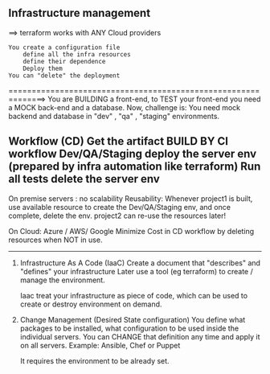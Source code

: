 ## Infrastructure management
==> terraform  works with ANY Cloud providers 
	
	You create a configuration file
		define all the infra resources 
		define their dependence 
		Deploy them
	You can "delete" the deployment

==============================================================>
You are BUILDING a front-end, to TEST your front-end you need a MOCK back-end
and a database.
Now, challenge is:
  You need mock backend and database in "dev" , "qa" , "staging" environments.

Workflow (CD)
Get the artifact BUILD BY CI workflow
Dev/QA/Staging
 deploy the server env (prepared by infra automation like terraform)
 Run all tests
 delete the server env
--------------
On premise servers : no scalability
  Reusability:  Whenever project1 is built, use available resource to create the Dev/QA/Staging env, and once complete, delete the env.
     		project2 can re-use the resources later!

On Cloud:
  Azure / AWS/ Google
  Minimize Cost in CD workflow by deleting resources when NOT in use.

---------------------------
1. Infrastructure As A Code (IaaC)
      Create a document that "describes" and "defines" your infrastructure 
	Later use a tool (eg terraform) to create / manage the environment.
	
      Iaac treat your infrastructure as piece of code, which can be used to 
	create or destroy environment on demand.


2. Change Management (Desired State configuration)
	You define what packages to be installed, what configuration to be used
  	inside the individual servers.
	You can CHANGE that definition any time and apply it on all servers.
	Example: Ansible, Chef or Puppet

	It requires the environment to be already set.


